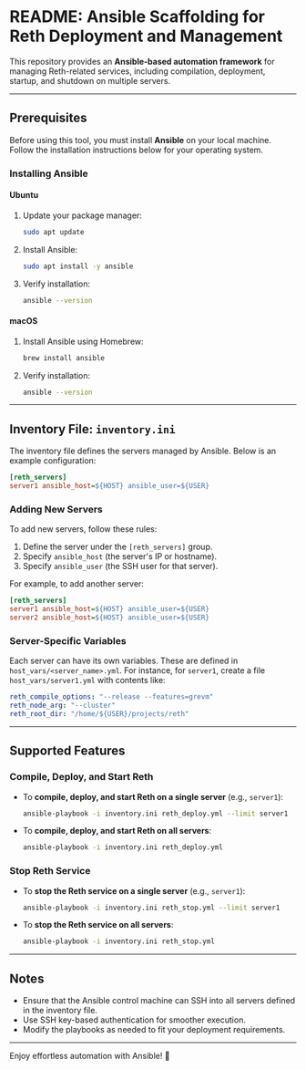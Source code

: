# README: Ansible Scaffolding for Reth Deployment and Management

This repository provides an **Ansible-based automation framework** for managing Reth-related services, including compilation, deployment, startup, and shutdown on multiple servers.

---

## Prerequisites

Before using this tool, you must install **Ansible** on your local machine. Follow the installation instructions below for your operating system.

### Installing Ansible

#### Ubuntu
1. Update your package manager:
   ```bash
   sudo apt update
   ```
2. Install Ansible:
   ```bash
   sudo apt install -y ansible
   ```
3. Verify installation:
   ```bash
   ansible --version
   ```

#### macOS
1. Install Ansible using Homebrew:
   ```bash
   brew install ansible
   ```
2. Verify installation:
   ```bash
   ansible --version
   ```

---

## Inventory File: `inventory.ini`

The inventory file defines the servers managed by Ansible. Below is an example configuration:

```ini
[reth_servers]
server1 ansible_host=${HOST} ansible_user=${USER}
```

### Adding New Servers

To add new servers, follow these rules:
1. Define the server under the `[reth_servers]` group.
2. Specify `ansible_host` (the server's IP or hostname).
3. Specify `ansible_user` (the SSH user for that server).

For example, to add another server:
```ini
[reth_servers]
server1 ansible_host=${HOST} ansible_user=${USER}
server2 ansible_host=${HOST} ansible_user=${USER}
```

### Server-Specific Variables

Each server can have its own variables. These are defined in `host_vars/<server_name>.yml`. For instance, for `server1`, create a file `host_vars/server1.yml` with contents like:

```yaml
reth_compile_options: "--release --features=grevm"
reth_node_arg: "--cluster"
reth_root_dir: "/home/${USER}/projects/reth"
```

---

## Supported Features

### Compile, Deploy, and Start Reth

- To **compile, deploy, and start Reth on a single server** (e.g., `server1`):
  ```bash
  ansible-playbook -i inventory.ini reth_deploy.yml --limit server1
  ```
- To **compile, deploy, and start Reth on all servers**:
  ```bash
  ansible-playbook -i inventory.ini reth_deploy.yml
  ```

### Stop Reth Service

- To **stop the Reth service on a single server** (e.g., `server1`):
  ```bash
  ansible-playbook -i inventory.ini reth_stop.yml --limit server1
  ```
- To **stop the Reth service on all servers**:
  ```bash
  ansible-playbook -i inventory.ini reth_stop.yml
  ```

---

## Notes

- Ensure that the Ansible control machine can SSH into all servers defined in the inventory file.
- Use SSH key-based authentication for smoother execution.
- Modify the playbooks as needed to fit your deployment requirements.

---

Enjoy effortless automation with Ansible! 🎉
